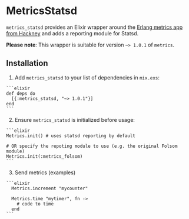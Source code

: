 # MetricsStatsd

`metrics_statsd` provides an Elixir wrapper around the [Erlang metrics app
from Hackney](https://github.com/benoitc/erlang-metrics) and adds a reporting
module for Statsd.

**Please note**: This wrapper is suitable for version `~> 1.0.1` of `metrics`.

## Installation

  1. Add `metrics_statsd` to your list of dependencies in `mix.exs`:

    ```elixir
    def deps do
      [{:metrics_statsd, "~> 1.0.1"}]
    end
    ```

  2. Ensure `metrics_statsd` is initialized before usage:

    ```elixir
    Metrics.init() # uses statsd reporting by default

    # OR specify the repoting module to use (e.g. the original Folsom module)
    Metrics.init(:metrics_folsom)
    ```

  3. Send metrics (examples)

    ```elixir
      Metrics.increment "mycounter"

      Metrics.time "mytimer", fn ->
        # code to time
      end
    ```
